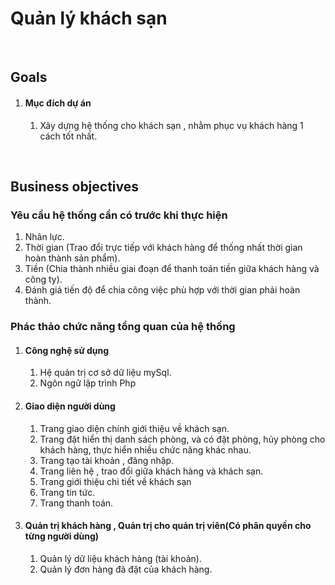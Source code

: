 
<h1>Quản lý khách sạn</h1>
<br>
<h2>Goals</h2>
<ol>
    <li>
        <h4>Mục đích dự án</h4>
        <ol>
            <li>Xây dựng hệ thống cho khách sạn , nhằm phục vụ khách hàng 1 cách tốt nhất.</li>
        </ol>
    </li>
</ol>
<br>
<h2>Business objectives</h2>
<h3>Yêu cầu hệ thống cần có trước khi thực hiện</h3>
 <ol>
        <li>Nhân lực.</li>
        <li>Thời gian (Trao đổi trực tiếp với khách hàng để thống nhất thời gian hoàn thành sản phẩm).</li>
        <li>Tiền (Chia thành nhiều giai đoạn để thanh toán tiền giữa khách hàng và công ty).</li>
        <li>Đánh giá tiến độ để chia công việc phù hợp với thời gian phải hoàn thành.</li>
</ol>
<h3>Phác thảo chức năng tổng quan của hệ thống</h3>
<ol>
    <li>
       <h4>Công nghệ sử dụng</h4>
       <ol>
          <li>Hệ quản trị cơ sở dữ liệu mySql.</li>
          <li>Ngôn ngữ lập trình Php</li>
      </ol>
    </li>
    <li>
     <h4>Giao diện người dùng</h4>
    </li>
    <ol>
        <li> Trang giao diện chính giới thiệu về khách sạn.</li>
        <li> Trang đặt hiển thị danh sách phòng, và có đặt phòng, hủy phòng cho khách hàng, thực hiển nhiều chức năng khác nhau.</li>
        <li> Trang tạo tài khoản , đăng nhập.</li>
        <li> Trang liên hệ , trao đổi giữa khách hàng và khách sạn.</li>
        <li> Trang giới thiệu chi tiết về khách sạn</li>
        <li> Trang tin tức.</li>
        <li> Trang thanh toán.</li>
    </ol>
    <li> <h4>Quản trị khách hàng , Quản trị cho quản trị viên(Có phân quyền cho từng người dùng)</h4></li>
    <ol>
        <li>Quản lý dữ liệu khách hàng (tài khoản).</li>
        <li>Quản lý đơn hàng đã đặt của khách hàng.</li>
    </ol>
</ol>
